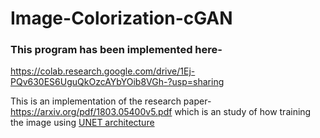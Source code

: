 # Image-Colorization-cGAN

### This program has been implemented here-
https://colab.research.google.com/drive/1Ej-PQv630ES6UguQkOzcAYbYOib8VGh-?usp=sharing


This is an implementation of the research paper- https://arxiv.org/pdf/1803.05400v5.pdf which is an study of how training the image using [UNET architecture](https://arxiv.org/pdf/2103.10504v3.pdf)  
